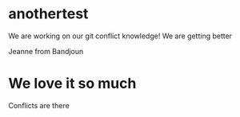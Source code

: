 # anothertest
We are working on our git conflict knowledge!
We are getting better

Jeanne from Bandjoun

# We love it so much



Conflicts are there


